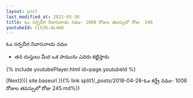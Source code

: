 ```yaml
---
layout: post
last_modified_at: 2021-03-30
title: ఓం సర్పచీర నివాసనాయ నమః- 1008 రోజుల తపస్సులో రోజు  246
youtubeId: CLh3b-AL4mU
---
```

 
 
 ఓం సర్పచీర నివాసనాయ నమః  
 
 -  తన దుస్తులు మీద ఒక పామును ఎవరు కట్టిస్తారు 
 
  
 
  
 
 
 
 
 
 


{% include youtubePlayer.html id=page.youtubeId %}
 
[Next]({{ site.baseurl }}{% link  split1/_posts/2018-04-28-ఓం కర్త్రే నమః- 1008 రోజుల తపస్సులో రోజు  245.md%})
 
